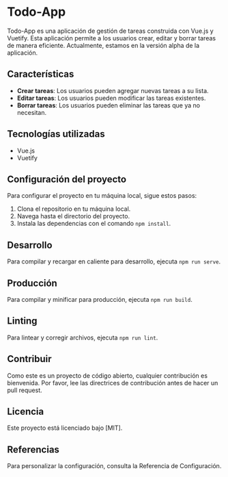 # Todo-App

Todo-App es una aplicación de gestión de tareas construida con Vue.js y Vuetify. Esta aplicación permite a los usuarios crear, editar y borrar tareas de manera eficiente. Actualmente, estamos en la versión alpha de la aplicación.

## Características

- **Crear tareas**: Los usuarios pueden agregar nuevas tareas a su lista.
- **Editar tareas**: Los usuarios pueden modificar las tareas existentes.
- **Borrar tareas**: Los usuarios pueden eliminar las tareas que ya no necesitan.

## Tecnologías utilizadas

- Vue.js
- Vuetify

## Configuración del proyecto

Para configurar el proyecto en tu máquina local, sigue estos pasos:

1. Clona el repositorio en tu máquina local.
2. Navega hasta el directorio del proyecto.
3. Instala las dependencias con el comando `npm install`.

## Desarrollo

Para compilar y recargar en caliente para desarrollo, ejecuta `npm run serve`.

## Producción

Para compilar y minificar para producción, ejecuta `npm run build`.

## Linting

Para lintear y corregir archivos, ejecuta `npm run lint`.

## Contribuir

Como este es un proyecto de código abierto, cualquier contribución es bienvenida. Por favor, lee las directrices de contribución antes de hacer un pull request.

## Licencia

Este proyecto está licenciado bajo [MIT].

## Referencias

Para personalizar la configuración, consulta la Referencia de Configuración.
